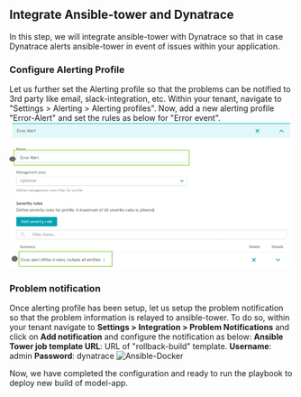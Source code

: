 ## Integrate Ansible-tower and Dynatrace
In this step, we will integrate ansible-tower with Dynatrace so that in case Dynatrace alerts ansible-tower in event of issues within your application.

### Configure Alerting Profile
Let us further set the Alerting profile so that the problems can be notified to 3rd party like email, slack-integration, etc.
Within your tenant, navigate to "Settings > Alerting > Alerting profiles". Now, add a new alerting profile "Error-Alert" and set the rules as below for
"Error event".
![Ansible-Docker](../../assets/images/Alerting-profile.png)

### Problem notification
Once alerting profile has been setup, let us setup the problem notification so that the problem information is relayed to ansible-tower. To do so, within your tenant navigate to **Settings > Integration > Problem Notifications** and click on **Add notification**  and configure the notification as below:
**Ansible Tower job template URL**: URL of "rollback-build" template.
**Username**: admin
**Password**: dynatrace
![Ansible-Docker](../../assets/images/Problem-notification-1.png)

Now, we have completed the configuration and ready to run the playbook to deploy new build of model-app.

